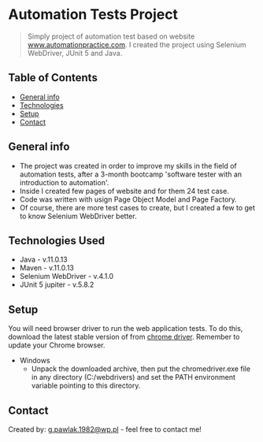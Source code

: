 # Automation Tests Project
> Simply project of automation test based on website www.automationpractice.com.
> I created the project using Selenium WebDriver, JUnit 5 and Java. 
 


## Table of Contents

* [General info](#general-info)
* [Technologies](#technologies)
* [Setup](#setup)
* [Contact](#contact)



## General info
* The project was created in order to improve my skills in the field of automation tests, after a 3-month bootcamp 'software tester with an introduction to automation'. 
* Inside I created few pages of website and for them 24 test case.
* Code was written with usign Page Object Model and Page Factory.
* Of course, there are more test cases to create, but I created a few to get to know Selenium WebDriver better.



## Technologies Used
* Java - v.11.0.13
* Maven - v.11.0.13
* Selenium WebDriver - v.4.1.0
* JUnit 5 jupiter - v.5.8.2


## Setup

You will need browser driver to run the web application tests.
To do this, download the latest stable version of from [chrome driver](https://chromedriver.chromium.org/downloads).
Remember to update your Chrome browser.
* Windows
   * Unpack the downloaded archive, then put the chromedriver.exe file in any directory (C:/webdrivers) and set the PATH environment variable pointing to this directory.
  

## Contact

Created by: g.pawlak.1982@wp.pl - feel free to contact me!
